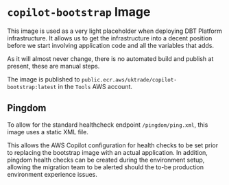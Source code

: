 # `copilot-bootstrap` Image

This image is used as a very light placeholder when deploying DBT Platform infrastructure. It allows us to get the infrastructure into a decent position before we start involving application code and all the variables that adds.

As it will almost never change, there is no automated build and publish at present, these are manual steps.

The image is published to `public.ecr.aws/uktrade/copilot-bootstrap:latest` in the `Tools` AWS account.

## Pingdom

To allow for the standard healthcheck endpoint `/pingdom/ping.xml`, this image uses a static XML file. 

This allows the AWS Copilot configuration for health checks to be set prior to replacing the bootstrap image with an actual application. In addition, pingdom health checks can be created during the environment setup, allowing the migration team to be alerted should the to-be production environment experience issues.
